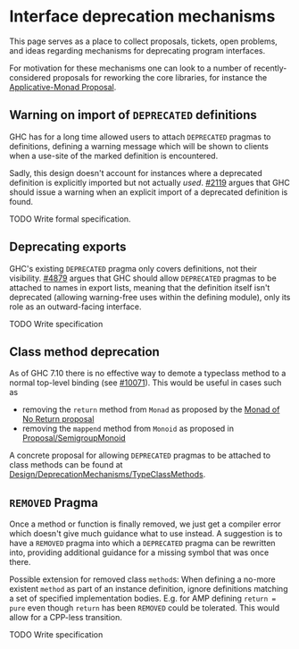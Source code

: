 # Interface deprecation mechanisms


This page serves as a place to collect proposals, tickets, open problems, and ideas regarding mechanisms for deprecating program interfaces.


For motivation for these mechanisms one can look to a number of recently-considered proposals for reworking the core libraries, for instance the [ Applicative-Monad Proposal](https://wiki.haskell.org/Functor-Applicative-Monad_Proposal#Future-proofing_current_code).

## Warning on import of `DEPRECATED` definitions


GHC has for a long time allowed users to attach `DEPRECATED` pragmas to definitions, defining a warning message which will be shown to clients when a use-site of the marked definition is encountered.


Sadly, this design doesn't account for instances where a deprecated definition is explicitly imported but not actually *used*. [\#2119](https://gitlab.haskell.org//ghc/ghc/issues/2119) argues that GHC should issue a warning when an explicit import of a deprecated definition is found.

TODO Write formal specification.

## Deprecating exports


GHC's existing `DEPRECATED` pragma only covers definitions, not their visibility. [\#4879](https://gitlab.haskell.org//ghc/ghc/issues/4879) argues that GHC should allow `DEPRECATED` pragmas to be attached to names in export lists, meaning that the definition itself isn't deprecated (allowing warning-free uses within the defining module), only its role as an outward-facing interface.

TODO Write specification

## Class method deprecation


As of GHC 7.10 there is no effective way to demote a typeclass method to a normal top-level binding (see [\#10071](https://gitlab.haskell.org//ghc/ghc/issues/10071)). This would be useful in cases such as

- removing the `return` method from `Monad` as proposed by the [ Monad of No Return proposal](https://mail.haskell.org/pipermail/libraries/2015-September/026121.html)
- removing the `mappend` method from `Monoid` as proposed in [Proposal/SemigroupMonoid](proposal/semigroup-monoid)


A concrete proposal for allowing `DEPRECATED` pragmas to be attached to class methods can be found at [Design/DeprecationMechanisms/TypeClassMethods](design/deprecation-mechanisms/type-class-methods).

## `REMOVED` Pragma


Once a method or function is finally removed, we just get a compiler error which doesn't give much guidance what to use instead. A suggestion is to have a `REMOVED` pragma into which a `DEPRECATED` pragma can be rewritten into, providing additional guidance for a missing symbol that was once there.


Possible extension for removed class `method`s: When defining a no-more existent `method` as part of an instance definition, ignore definitions matching a set of specified implementation bodies. E.g. for AMP defining `return = pure` even though `return` has been `REMOVED` could be tolerated. This would allow for a CPP-less transition.

TODO Write specification

